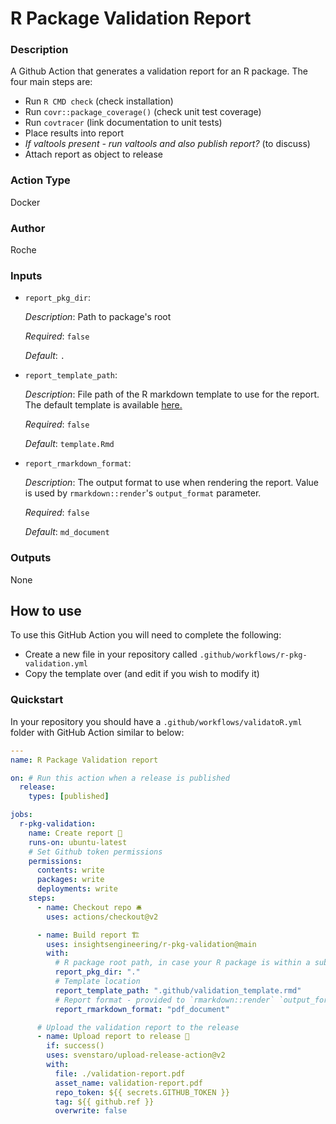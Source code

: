 <!-- BEGIN_ACTION_DOC -->
# R Package Validation Report

### Description

A Github Action that generates a validation report for an R package. The four main steps are:

- Run `R CMD check` (check installation)
- Run `covr::package_coverage()` (check unit test coverage)
- Run `covtracer` (link documentation to unit tests)
- Place results into report
- _If valtools present - run valtools and also publish report?_ (to discuss)
- Attach report as object to release

### Action Type
Docker

### Author
Roche

### Inputs

* `report_pkg_dir`:

  _Description_: Path to package's root
  
  _Required_: `false`
  
  _Default_: `.`

* `report_template_path`:

  _Description_: File path of the R markdown template to use for the report. The default template is available [here.](./template.Rmd)

  _Required_: `false`

  _Default_: `template.Rmd`
  
* `report_rmarkdown_format`:

  _Description_: The output format to use when rendering the report. Value is used by `rmarkdown::render`'s `output_format` parameter.

  _Required_: `false`

  _Default_: `md_document`

### Outputs
None

<!-- END_ACTION_DOC -->

## How to use

To use this GitHub Action you will need to complete the following:

* Create a new file in your repository called `.github/workflows/r-pkg-validation.yml`
* Copy the template over (and edit if you wish to modify it)

### Quickstart

In your repository you should have a `.github/workflows/validatoR.yml` folder with GitHub Action similar to below:

```yaml
---
name: R Package Validation report

on: # Run this action when a release is published
  release:
    types: [published]

jobs:
  r-pkg-validation:
    name: Create report 📃
    runs-on: ubuntu-latest
    # Set Github token permissions
    permissions:
      contents: write
      packages: write
      deployments: write
    steps:
      - name: Checkout repo 🛎
        uses: actions/checkout@v2

      - name: Build report 🏗
        uses: insightsengineering/r-pkg-validation@main
        with:
          # R package root path, in case your R package is within a subdirectory of the repo
          report_pkg_dir: "."
          # Template location
          report_template_path: ".github/validation_template.rmd"
          # Report format - provided to `rmarkdown::render` `output_format`
          report_rmarkdown_format: "pdf_document"

      # Upload the validation report to the release
      - name: Upload report to release 🔼
        if: success()
        uses: svenstaro/upload-release-action@v2
        with:
          file: ./validation-report.pdf
          asset_name: validation-report.pdf
          repo_token: ${{ secrets.GITHUB_TOKEN }}
          tag: ${{ github.ref }}
          overwrite: false
```
